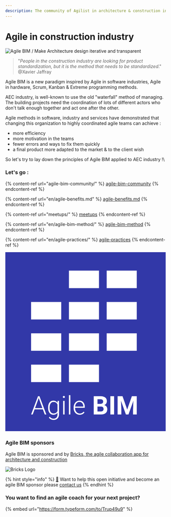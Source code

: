 ```yaml
---
description: The community of Agilist in architecture & construction industry (AEC)
---
```


# Agile in construction industry

![Agile BIM / Make Architecture design iterative and transparent](.gitbook/assets/agile\_bim.jpeg)

> "_People in the construction industry are looking for product standardization, but it is the method that needs to be standardized_." @Xavier Jaffray

Agile  BIM is a new paradigm inspired by Agile in software industries, Agile in hardware, Scrum, Kanban & Extreme programming methods.&#x20;

AEC industry, is well-known to use the old  "waterfall"  method of managing.  The building projects need the coordination of lots of different actors who don't talk enough together and  act one after the other.&#x20;

Agile methods in software, industry and services have demonstrated that changing this organization to  highly coordinated agile teams can achieve :&#x20;

* more efficiency&#x20;
* more motivation in the teams&#x20;
* fewer errors and ways to fix them quickly
* a final product more adapted to the market & to the client wish

So let's try to lay down the principles of Agile BIM applied to AEC industry !\


### Let's go :&#x20;

{% content-ref url="agile-bim-community/" %}
[agile-bim-community](agile-bim-community/)
{% endcontent-ref %}

{% content-ref url="en/agile-benefits.md" %}
[agile-benefits.md](en/agile-benefits.md)
{% endcontent-ref %}

{% content-ref url="meetups/" %}
[meetups](meetups/)
{% endcontent-ref %}

{% content-ref url="en/agile-bim-method/" %}
[agile-bim-method](en/agile-bim-method/)
{% endcontent-ref %}

{% content-ref url="en/agile-practices/" %}
[agile-practices](en/agile-practices/)
{% endcontent-ref %}





![agile BIM blue logo](.gitbook/assets/agile-bim-blue-title.png)



### Agile BIM sponsors

Agile BIM is sponsored and by [Bricks, the agile collaboration app for architecture and construction](https://www.bricksapp.io)

![Bricks Logo](.gitbook/assets/bricks-logo-2019\_bricks-logo-full.png)

{% hint style="info" %}
[👋](https://emojipedia.org/waving-hand/) Want to help this open initiative and become an agile BIM sponsor please [contact us](mailto:hello@bricksapp.io?subject=Be%20sponsor%20of%20Agile%20BIM)
{% endhint %}

### You want to find an agile coach for your next project?&#x20;

{% embed url="https://form.typeform.com/to/Trup49u9" %}

